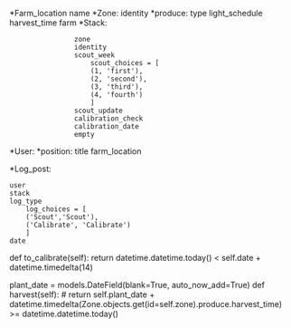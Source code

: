 

*Farm_location
    name
            *Zone:
                identity
                *produce:
                    type
                    light_schedule
                    harvest_time 
                farm
                *Stack:
                    
                    zone
                    identity 
                    scout_week
                        scout_choices = [
                        (1, 'first'),
                        (2, 'second'),
                        (3, 'third'),
                        (4, 'fourth')
                        ]
                    scout_update
                    calibration_check
                    calibration_date
                    empty


*User:
    *position:
        title
    farm_location


*Log_post:
    
    user
    stack
    log_type
        log_choices = [
        ('Scout','Scout'),
        ('Calibrate', 'Calibrate')
        ]
    date





def to_calibrate(self):
        return datetime.datetime.today() < self.date + datetime.timedelta(14)




plant_date = models.DateField(blank=True, auto_now_add=True)
 def harvest(self):
    #     return self.plant_date + datetime.timedelta(Zone.objects.get(id=self.zone).produce.harvest_time) >= datetime.datetime.today()
